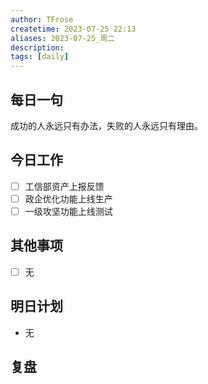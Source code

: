 ```yaml
---
author: TFrose
createtime: 2023-07-25 22:13
aliases: 2023-07-25_周二
description:
tags: [daily]
---
```


## 每日一句
成功的人永远只有办法，失败的人永远只有理由。

## 今日工作
- [ ] 工信部资产上报反馈
- [ ] 政企优化功能上线生产
- [ ] 一级攻坚功能上线测试

## 其他事项
- [ ] 无

## 明日计划
- 无

## 复盘

